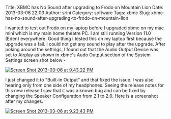 Title: XBMC has No Sound after upgrading to Frodo on Mountain Lion
Date: 2013-03-06 22:03
Author: srini
Category: software
Tags: xbmc
Slug: xbmc-has-no-sound-after-upgrading-to-frodo-on-mountain-lion

I wanted to test out Frodo on my laptop before I upgraded xbmc on my mac
mini which is my main home theatre PC. I am still running Version 11.0
(Eden) everywhere. Good thing I tested this on my laptop first because
the upgrade was a fail. I could not get any sound to play after the
upgrade. After poking around the settings, I found out that the Audio
Output Device was set to Airplay as shown in xbmc's Audo Output section
of the System Settings screen shot below -

[![Screen Shot 2013-03-06 at 9.43.22
PM]({filename}/wp-content/uploads/2013/03/Screen-Shot-2013-03-06-at-9.43.22-PM.png)]({filename}/wp-content/uploads/2013/03/Screen-Shot-2013-03-06-at-9.43.22-PM.png)

I just changed it to "Built-in Output" and that fixed the issue. I was
also hearing only from one side of my headphones. Seeing the release
notes for this new release I saw that it was a known bug and can be
fixed by changing the Speaker Configuration from 2.1 to 2.0. Here is a
screenshot after my changes.

[![Screen Shot 2013-03-06 at 9.23.43
PM]({filename}/wp-content/uploads/2013/03/Screen-Shot-2013-03-06-at-9.23.43-PM.png)]({filename}/wp-content/uploads/2013/03/Screen-Shot-2013-03-06-at-9.23.43-PM.png)


